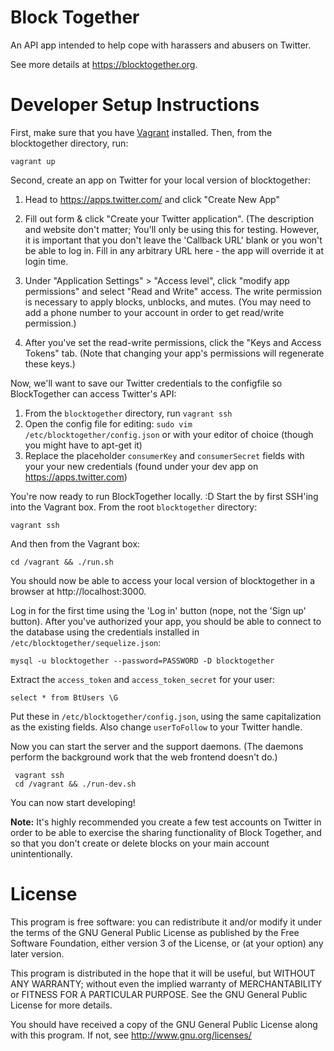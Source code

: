# Block Together

An API app intended to help cope with harassers and abusers on Twitter.

See more details at https://blocktogether.org.

# Developer Setup Instructions

First, make sure that you have [Vagrant](https://www.vagrantup.com/) installed.
Then, from the blocktogether directory, run:

    vagrant up

Second, create an app on Twitter for your local version of blocktogether:

  1. Head to https://apps.twitter.com/ and click "Create New App"
  2. Fill out form & click "Create your Twitter application". (The description and
     website don't matter; You'll only be using this for testing. However, it is
     important that you don't leave the 'Callback URL' blank or you won't be able to
     log in. Fill in any arbitrary URL here - the app will override it at login time.

  3. Under "Application Settings" > "Access level", click "modify app permissions"
     and select "Read and Write" access. The write permission is necessary to apply
     blocks, unblocks, and mutes. (You may need to add a phone number to your
     account in order to get read/write permission.)

  4. After you've set the read-write permissions, click the "Keys and Access Tokens"
     tab. (Note that changing your app's permissions will regenerate these keys.)


Now, we'll want to save our Twitter credentials to the configfile so BlockTogether
can access Twitter's API:

  1. From the `blocktogether` directory, run `vagrant ssh`
  2. Open the config file for editing: `sudo vim /etc/blocktogether/config.json`
     or with your editor of choice (though you might have to apt-get it)
  3. Replace the placeholder `consumerKey` and `consumerSecret` fields with your
     your new credentials (found under your dev app on https://apps.twitter.com)

You're now ready to run BlockTogether locally. :D Start the by first SSH'ing
into the Vagrant box. From the root `blocktogether` directory:

    vagrant ssh

And then from the Vagrant box:

    cd /vagrant && ./run.sh

You should now be able to access your local version of blocktogether in a browser
at http://localhost:3000.

Log in for the first time using the 'Log in' button (nope, not the 'Sign up' button).
After you've authorized your app, you should be able to connect to the database
using the credentials installed in `/etc/blocktogether/sequelize.json`:

    mysql -u blocktogether --password=PASSWORD -D blocktogether

Extract the `access_token` and `access_token_secret` for your user:

    select * from BtUsers \G

Put these in `/etc/blocktogether/config.json`, using the same capitalization as
the existing fields. Also change `userToFollow` to your Twitter handle.

Now you can start the server and the support daemons. (The daemons perform the
background work that the web frontend doesn't do.)

     vagrant ssh
     cd /vagrant && ./run-dev.sh

You can now start developing!

**Note:** It's highly recommended you create a few test accounts
on Twitter in order to be able to exercise the sharing functionality of Block
Together, and so that you don't create or delete blocks on your main account
unintentionally.


# License

This program is free software: you can redistribute it and/or modify
it under the terms of the GNU General Public License as published by
the Free Software Foundation, either version 3 of the License, or
(at your option) any later version.

This program is distributed in the hope that it will be useful,
but WITHOUT ANY WARRANTY; without even the implied warranty of
MERCHANTABILITY or FITNESS FOR A PARTICULAR PURPOSE.  See the
GNU General Public License for more details.

You should have received a copy of the GNU General Public License
along with this program.  If not, see <http://www.gnu.org/licenses/>
